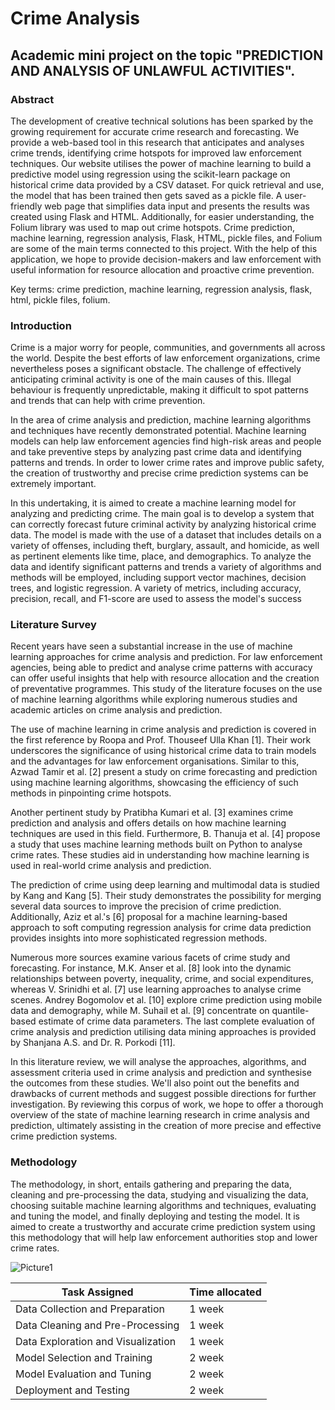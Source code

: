 # Crime Analysis
## Academic mini project on the topic "PREDICTION AND ANALYSIS OF UNLAWFUL ACTIVITIES".

### Abstract
The development of creative technical solutions has been sparked by the growing requirement for accurate crime research and forecasting. We provide a web-based tool in this research that anticipates and analyses crime trends, identifying crime hotspots for improved law enforcement techniques. Our website utilises the power of machine learning to build a predictive model using regression using the scikit-learn package on historical crime data provided by a CSV dataset. For quick retrieval and use, the model that has been trained then gets saved as a pickle file. A user-friendly web page that simplifies data input and presents the results was created using Flask and HTML. Additionally, for easier understanding, the Folium library was used to map out crime hotspots. Crime prediction, machine learning, regression analysis, Flask, HTML, pickle files, and Folium are some of the main terms connected to this project. With the help of this application, we hope to provide decision-makers and law enforcement with useful information for resource allocation and proactive crime prevention.

Key terms: crime prediction, machine learning, regression analysis, flask, html, pickle files, folium.


### Introduction
Crime is a major worry for people, communities, and governments all across the world. Despite 
the best efforts of law enforcement organizations, crime nevertheless poses a significant obstacle. 
The challenge of effectively anticipating criminal activity is one of the main causes of this. Illegal 
behaviour is frequently unpredictable, making it difficult to spot patterns and trends that can help 
with crime prevention.

In the area of crime analysis and prediction, machine learning algorithms and techniques have 
recently demonstrated potential. Machine learning models can help law enforcement agencies find 
high-risk areas and people and take preventive steps by analyzing past crime data and identifying 
patterns and trends. In order to lower crime rates and improve public safety, the creation of 
trustworthy and precise crime prediction systems can be extremely important.

In this undertaking, it is aimed to create a machine learning model for analyzing and predicting 
crime. The main goal is to develop a system that can correctly forecast future criminal activity by 
analyzing historical crime data. The model is made with the use of a dataset that includes details 
on a variety of offenses, including theft, burglary, assault, and homicide, as well as pertinent 
elements like time, place, and demographics. To analyze the data and identify significant patterns 
and trends a variety of algorithms and methods will be employed, including support vector 
machines, decision trees, and logistic regression. A variety of metrics, including accuracy, 
precision, recall, and F1-score are used to assess the model's success


### Literature Survey
Recent years have seen a substantial increase in the use of machine learning approaches for crime analysis and prediction. For law enforcement agencies, being able to predict and analyse crime patterns with accuracy can offer useful insights that help with resource allocation and the creation of preventative programmes. This study of the literature focuses on the use of machine learning algorithms while exploring numerous studies and academic articles on crime analysis and prediction.

The use of machine learning in crime analysis and prediction is covered in the first reference by Roopa and Prof. Thouseef Ulla Khan [1]. Their work underscores the significance of using historical crime data to train models and the advantages for law enforcement organisations. Similar to this, Azwad Tamir et al. [2] present a study on crime forecasting and prediction using machine learning algorithms, showcasing the efficiency of such methods in pinpointing crime hotspots.

Another pertinent study by Pratibha Kumari et al. [3] examines crime prediction and analysis and offers details on how machine learning techniques are used in this field. Furthermore, B. Thanuja et al. [4] propose a study that uses machine learning methods built on Python to analyse crime rates. These studies aid in understanding how machine learning is used in real-world crime analysis and prediction.

The prediction of crime using deep learning and multimodal data is studied by Kang and Kang [5]. Their study demonstrates the possibility for merging several data sources to improve the precision of crime prediction. Additionally, Aziz et al.'s [6] proposal for a machine learning-based approach to soft computing regression analysis for crime data prediction provides insights into more sophisticated regression methods.

Numerous more sources examine various facets of crime study and forecasting. For instance, M.K. Anser et al. [8] look into the dynamic relationships between poverty, inequality, crime, and social expenditures, whereas V. Srinidhi et al. [7] use learning approaches to analyse crime scenes. Andrey Bogomolov et al. [10] explore crime prediction using mobile data and demography, while M. Suhail et al. [9] concentrate on quantile-based estimate of crime data parameters. The last complete evaluation of crime analysis and prediction utilising data mining approaches is provided by Shanjana A.S. and Dr. R. Porkodi [11].

In this literature review, we will analyse the approaches, algorithms, and assessment criteria used in crime analysis and prediction and synthesise the outcomes from these studies. We'll also point out the benefits and drawbacks of current methods and suggest possible directions for further investigation. By reviewing this corpus of work, we hope to offer a thorough overview of the state of machine learning research in crime analysis and prediction, ultimately assisting in the creation of more precise and effective crime prediction systems.


### Methodology
The methodology, in short, entails gathering and preparing the data, cleaning and pre-processing 
the data, studying and visualizing the data, choosing suitable machine learning algorithms and 
techniques, evaluating and tuning the model, and finally deploying and testing the model. It is 
aimed to create a trustworthy and accurate crime prediction system using this methodology that 
will help law enforcement authorities stop and lower crime rates.

![Picture1](https://github.com/Ruchira-95/Crime_Analysis/assets/93994154/7e1c8073-479a-46b6-9413-9d2b5afc28f6)


| **Task Assigned** | **Time allocated** |
| --- | --- |
| Data Collection and Preparation | 1 week |
| Data Cleaning and Pre-Processing | 1 week |
| Data Exploration and Visualization | 1 week |
| Model Selection and Training | 2 week |
| Model Evaluation and Tuning | 2 week |
| Deployment and Testing | 2 week |

